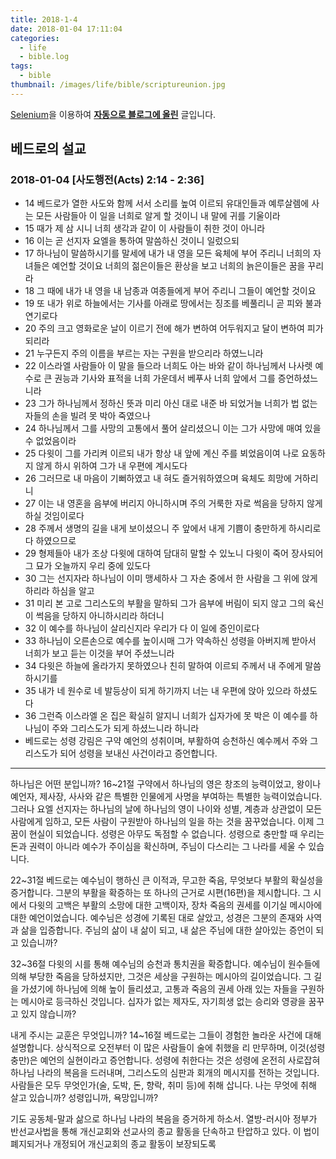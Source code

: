 ```yaml
---
title: 2018-1-4
date: 2018-01-04 17:11:04
categories:
  - life
  - bible.log
tags:
  - bible
thumbnail: /images/life/bible/scriptureunion.jpg
---
```



[Selenium](http://www.seleniumhq.org/)을 이용하여 **[자동으로 블로그에 올린](https://github.com/ddok2/selenium-dailybible)** 글입니다.

## 베드로의 설교
### 2018-01-04   [사도행전(Acts) 2:14 - 2:36]


* 14 베드로가 열한 사도와 함께 서서 소리를 높여 이르되 유대인들과 예루살렘에 사는 모든 사람들아 이 일을 너희로 알게 할 것이니 내 말에 귀를 기울이라
* 15 때가 제 삼 시니 너희 생각과 같이 이 사람들이 취한 것이 아니라
* 16 이는 곧 선지자 요엘을 통하여 말씀하신 것이니 일렀으되
* 17 하나님이 말씀하시기를 말세에 내가 내 영을 모든 육체에 부어 주리니 너희의 자녀들은 예언할 것이요 너희의 젊은이들은 환상을 보고 너희의 늙은이들은 꿈을 꾸리라
* 18 그 때에 내가 내 영을 내 남종과 여종들에게 부어 주리니 그들이 예언할 것이요
* 19 또 내가 위로 하늘에서는 기사를 아래로 땅에서는 징조를 베풀리니 곧 피와 불과 연기로다
* 20 주의 크고 영화로운 날이 이르기 전에 해가 변하여 어두워지고 달이 변하여 피가 되리라
* 21 누구든지 주의 이름을 부르는 자는 구원을 받으리라 하였느니라
* 22 이스라엘 사람들아 이 말을 들으라 너희도 아는 바와 같이 하나님께서 나사렛 예수로 큰 권능과 기사와 표적을 너희 가운데서 베푸사 너희 앞에서 그를 증언하셨느니라
* 23 그가 하나님께서 정하신 뜻과 미리 아신 대로 내준 바 되었거늘 너희가 법 없는 자들의 손을 빌려 못 박아 죽였으나
* 24 하나님께서 그를 사망의 고통에서 풀어 살리셨으니 이는 그가 사망에 매여 있을 수 없었음이라
* 25 다윗이 그를 가리켜 이르되 내가 항상 내 앞에 계신 주를 뵈었음이여 나로 요동하지 않게 하시 위하여 그가 내 우편에 계시도다
* 26 그러므로 내 마음이 기뻐하였고 내 혀도 즐거워하였으며 육체도 희망에 거하리니
* 27 이는 내 영혼을 음부에 버리지 아니하시며 주의 거룩한 자로 썩음을 당하지 않게 하실 것임이로다
* 28 주께서 생명의 길을 내게 보이셨으니 주 앞에서 내게 기쁨이 충만하게 하시리로다 하였으므로
* 29 형제들아 내가 조상 다윗에 대하여 담대히 말할 수 있노니 다윗이 죽어 장사되어 그 묘가 오늘까지 우리 중에 있도다
* 30 그는 선지자라 하나님이 이미 맹세하사 그 자손 중에서 한 사람을 그 위에 앉게 하리라 하심을 알고
* 31 미리 본 고로 그리스도의 부활을 말하되 그가 음부에 버림이 되지 않고 그의 육신이 썩음을 당하지 아니하시리라 하더니
* 32 이 예수를 하나님이 살리신지라 우리가 다 이 일에 증인이로다
* 33 하나님이 오른손으로 예수를 높이시매 그가 약속하신 성령을 아버지께 받아서 너희가 보고 듣는 이것을 부어 주셨느니라
* 34 다윗은 하늘에 올라가지 못하였으나 친히 말하여 이르되 주께서 내 주에게 말씀하시기를
* 35 내가 네 원수로 네 발등상이 되게 하기까지 너는 내 우편에 앉아 있으라 하셨도다
* 36 그런즉 이스라엘 온 집은 확실히 알지니 너희가 십자가에 못 박은 이 예수를 하나님이 주와 그리스도가 되게 하셨느니라 하니라
* 베드로는 성령 강림은 구약 예언의 성취이며, 부활하여 승천하신 예수께서 주와 그리스도가 되어 성령을 보내신 사건이라고 증언합니다.


---------------------------------------

하나님은 어떤 분입니까?
16~21절 구약에서 하나님의 영은 창조의 능력이었고, 왕이나 예언자, 제사장, 사사와 같은 특별한 인물에게 사명을 부여하는 특별한 능력이었습니다. 그러나 요엘 선지자는 하나님의 날에 하나님의 영이 나이와 성별, 계층과 상관없이 모든 사람에게 임하고, 모든 사람이 구원받아 하나님의 일을 하는 것을 꿈꾸었습니다. 이제 그 꿈이 현실이 되었습니다. 성령은 아무도 독점할 수 없습니다. 성령으로 충만할 때 우리는 돈과 권력이 아니라 예수가 주이심을 확신하며, 주님이 다스리는 그 나라를 세울 수 있습니다.

22~31절 베드로는 예수님이 행하신 큰 이적과, 무고한 죽음, 무엇보다 부활의 확실성을 증거합니다. 그분의 부활을 확증하는 또 하나의 근거로 시편(16편)을 제시합니다. 그 시에서 다윗의 고백은 부활의 소망에 대한 고백이자, 장차 죽음의 권세를 이기실 메시아에 대한 예언이었습니다. 예수님은 성경에 기록된 대로 살았고, 성경은 그분의 존재와 사역과 삶을 입증합니다. 주님의 삶이 내 삶이 되고, 내 삶은 주님에 대한 살아있는 증언이 되고 있습니까?

32~36절 다윗의 시를 통해 예수님의 승천과 통치권을 확증합니다. 예수님이 원수들에 의해 부당한 죽음을 당하셨지만, 그것은 세상을 구원하는 메시아의 길이었습니다. 그 길을 가셨기에 하나님에 의해 높이 들리셨고, 고통과 죽음의 권세 아래 있는 자들을 구원하는 메시아로 등극하신 것입니다. 십자가 없는 제자도, 자기희생 없는 승리와 영광을 꿈꾸고 있지 않습니까?

내게 주시는 교훈은 무엇입니까?
14~16절 베드로는 그들이 경험한 놀라운 사건에 대해 설명합니다. 상식적으로 오전부터 이 많은 사람들이 술에 취했을 리 만무하며, 이것(성령 충만)은 예언의 실현이라고 증언합니다. 성령에 취한다는 것은 성령에 온전히 사로잡혀 하나님 나라의 복음을 드러내며, 그리스도의 심판과 회개의 메시지를 전하는 것입니다. 사람들은 모두 무엇인가(술, 도박, 돈, 향락, 취미 등)에 취해 삽니다. 나는 무엇에 취해 살고 있습니까? 성령입니까, 욕망입니까?

기도
공동체-말과 삶으로 하나님 나라의 복음을 증거하게 하소서.
열방-러시아 정부가 반선교사법을 통해 개신교회와 선교사의 종교 활동을 단속하고 탄압하고 있다. 이 법이 폐지되거나 개정되어 개신교회의 종교 활동이 보장되도록